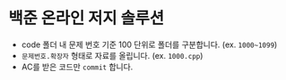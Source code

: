 # 백준 온라인 저지 솔루션

- code 폴더 내 문제 번호 기준 100 단위로 폴더를 구분합니다. (ex. `1000~1099`)
- `문제번호.확장자` 형태로 자료를 올립니다. (ex. `1000.cpp`)
- AC를 받은 코드만 `commit` 합니다.